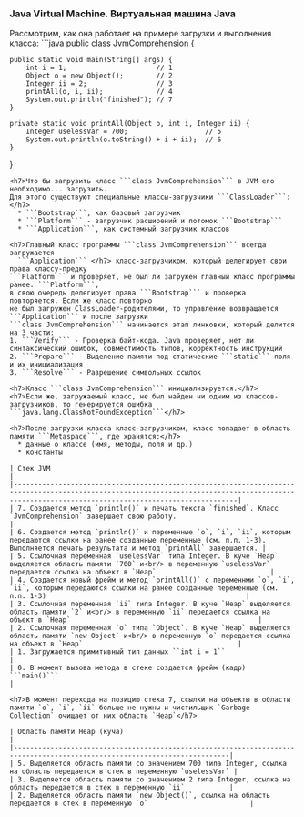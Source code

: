 <h3>Java Virtual Machine. Виртуальная машина Java</h3>
<h7>Рассмотрим, как она работает на примере загрузки и выполнения класса:</h7>
```java
public class JvmComprehension {

    public static void main(String[] args) {
        int i = 1;                      // 1
        Object o = new Object();        // 2
        Integer ii = 2;                 // 3
        printAll(o, i, ii);             // 4
        System.out.println("finished"); // 7
    }

    private static void printAll(Object o, int i, Integer ii) {
        Integer uselessVar = 700;                   // 5
        System.out.println(o.toString() + i + ii);  // 6
    }
}
```
<h7>Что бы загрузить класс ```class JvmComprehension``` в JVM его необходимо... загрузить. 
Для этого существуют специальные классы-загрузчики ```ClassLoader```:</h7>
  * ```Bootstrap```, как базовый загрузчик
  * ```Platform``` - загрузчик расширений и потомок ```Bootstrap```
  * ```Application```, как системный загрузчик классов

<h7>Главный класс программы ```class JvmComprehension``` всегда загружается 
  ```Application``` </h7> класс-загрузчиком, который делегирует свои права классу-предку
```Platform``` и проверяет, не был ли загружен главный класс программы ранее. ```Platform```,
в свою очередь делегирует права ```Bootstrap``` и проверка повторяется. Если же класс повторно
не был загружен ClassLoader-родителями, то управление возвращается ```Application``` и после загрузки
```class JvmComprehension``` начинается этап линковки, который делится на 3 части:
1. ```Verify``` - Проверка байт-кода. Java проверяет, нет ли синтаксический ошибок, совместимость типов, корректность инструкций
2. ```Prepare``` - Выделение памяти под статические ```static``` поля и их инициализация
3. ```Resolve``` - Разрешение символьных ссылок

<h7>Класс ```class JvmComprehension``` инициализируется.</h7>
<h7>Если же, загружаемый класс, не был найден ни одним из классов-загрузчиков, то генерируется ошибка
```java.lang.ClassNotFoundException```</h7>

<h7>После загрузки класса класс-загрузчиком, класс попадает в область памяти ```Metaspace```, где хранятся:</h7>
  * данные о классе (имя, методы, поля и др.)
  * константы

| Стек JVM                                                                                                                                                                                          |
|---------------------------------------------------------------------------------------------------------------------------------------------------------------------------------------------------|
| 7. Создается метод `println()` и печать текста `finished`. Класс `JvmComprehension` завершает свою работу.                                                                                        |
| 6. Создается метод `println()` и переменные `o`, `i`, `ii`, которым передаются ссылки на ранее созданные переменные (см. п.п. 1-3). Выполняется печать результата и метод `printAll` завершается. |
| 5. Ссылочная переменная `uselessVar` типа Integer. В куче `Heap` выделяется область памяти `700` и<br/> в переменную `uselessVar` передается ссылка на объект в `Heap`                            |
| 4. Создается новый фрейм и метод `printAll()` с переменнми `o`, `i`, `ii`, которым передаются ссылки на ранее созданные переменные (см. п.п. 1-3)                                                 |
| 3. Ссылочная переменная `ii` типа Integer. В куче `Heap` выделяется область памяти `2` и<br/> в переменную `ii` передается ссылка на объект в `Heap`                                              |
| 2. Ссылочная переменная `o` типа `Object`. В куче `Heap` выделяется область памяти `new Object` и<br/> в переменную `o` передается ссылка на объект в `Heap`                                      |
| 1. Загружается примитивный тип данных ``int i = 1``                                                                                                                                               |
| 0. В момент вызова метода в стеке создается фрейм (кадр) ```main()```                                                                                                                             |

<h7>В момент перехода на позицию стека 7, ссылки на объекты в области памяти `o`, `i`, `ii` больше не нужны и чистильщик `Garbage Collection` очищает от них область `Heap`</h7>

| Область памяти Heap (куча)                                                                                                |
|---------------------------------------------------------------------------------------------------------------------------|
| 5. Выделяется область памяти со значением 700 типа Integer, ссылка на область передается в стек в переменную `uselessVar` |
| 3. Выделяется область памяти со значением 2 типа Integer, ссылка на область передается в стек в переменную `ii`           |
| 2. Выделяется область памяти `new Object()`, ссылка на область передается в стек в переменную `o`                         |